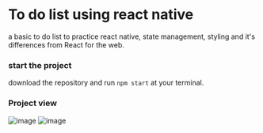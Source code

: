 # To do list using react native
a basic to do list to practice react native, state management, styling and it's differences from React for the web.

### start the project
download the repository and run `npm start` at your terminal.

### Project view
![image](https://user-images.githubusercontent.com/37356545/208962779-a46cf823-293c-4bb1-88d8-77f3f189ddd0.png)
![image](https://user-images.githubusercontent.com/37356545/208962843-10638a9d-30be-4cf3-b114-cabdd1c001db.png)

